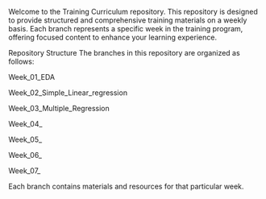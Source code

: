 Welcome to the Training Curriculum repository. 
This repository is designed to provide structured and comprehensive training materials on a weekly basis. Each branch represents a specific week in the training program, offering focused content to enhance your learning experience.

Repository Structure
The branches in this repository are organized as follows:

Week_01_EDA


Week_02_Simple_Linear_regression


Week_03_Multiple_Regression


Week_04_


Week_05_


Week_06_


Week_07_





Each branch contains materials and resources for that particular week.
